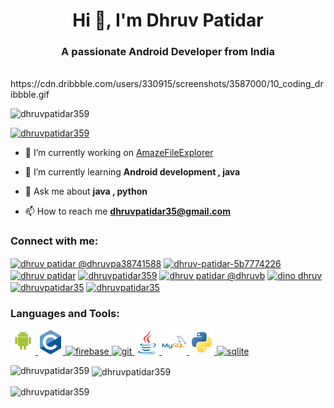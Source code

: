 <h1 align="center">Hi 👋, I'm Dhruv Patidar</h1>
<h3 align="center">A passionate Android Developer from India</h3>
<img>https://cdn.dribbble.com/users/330915/screenshots/3587000/10_coding_dribbble.gif</img>
<p align="left"> <img src="https://komarev.com/ghpvc/?username=dhruvpatidar359&label=Profile%20views&color=0e75b6&style=flat" alt="dhruvpatidar359" /> </p>

<p align="left"> <a href="https://github.com/ryo-ma/github-profile-trophy"><img src="https://github-profile-trophy.vercel.app/?username=dhruvpatidar359" alt="dhruvpatidar359" /></a> </p>

- 🔭 I’m currently working on [AmazeFileExplorer](https://github.com/TeamAmaze/AmazeFileManager.git)

- 🌱 I’m currently learning **Android development , java**

- 💬 Ask me about **java , python**

- 📫 How to reach me **dhruvpatidar35@gmail.com**

<h3 align="left">Connect with me:</h3>
<p align="left">
<a href="https://twitter.com/dhruv patidar @dhruvpa38741588" target="blank"><img align="center" src="https://raw.githubusercontent.com/rahuldkjain/github-profile-readme-generator/master/src/images/icons/Social/twitter.svg" alt="dhruv patidar @dhruvpa38741588" height="30" width="40" /></a>
<a href="https://linkedin.com/in/dhruv-patidar-5b7774226" target="blank"><img align="center" src="https://raw.githubusercontent.com/rahuldkjain/github-profile-readme-generator/master/src/images/icons/Social/linked-in-alt.svg" alt="dhruv-patidar-5b7774226" height="30" width="40" /></a>
<a href="https://fb.com/dhruv patidar" target="blank"><img align="center" src="https://raw.githubusercontent.com/rahuldkjain/github-profile-readme-generator/master/src/images/icons/Social/facebook.svg" alt="dhruv patidar" height="30" width="40" /></a>
<a href="https://instagram.com/dhruvpatidar359" target="blank"><img align="center" src="https://raw.githubusercontent.com/rahuldkjain/github-profile-readme-generator/master/src/images/icons/Social/instagram.svg" alt="dhruvpatidar359" height="30" width="40" /></a>
<a href="https://hashnode.com/dhruv patidar @dhruvb" target="blank"><img align="center" src="https://raw.githubusercontent.com/rahuldkjain/github-profile-readme-generator/master/src/images/icons/Social/hashnode.svg" alt="dhruv patidar @dhruvb" height="30" width="40" /></a>
<a href="https://www.youtube.com/c/dino dhruv" target="blank"><img align="center" src="https://raw.githubusercontent.com/rahuldkjain/github-profile-readme-generator/master/src/images/icons/Social/youtube.svg" alt="dino dhruv" height="30" width="40" /></a>
<a href="https://www.hackerrank.com/dhruvpatidar35" target="blank"><img align="center" src="https://raw.githubusercontent.com/rahuldkjain/github-profile-readme-generator/master/src/images/icons/Social/hackerrank.svg" alt="dhruvpatidar35" height="30" width="40" /></a>
<a href="https://www.leetcode.com/dhruvpatidar35" target="blank"><img align="center" src="https://raw.githubusercontent.com/rahuldkjain/github-profile-readme-generator/master/src/images/icons/Social/leet-code.svg" alt="dhruvpatidar35" height="30" width="40" /></a>
</p>

<h3 align="left">Languages and Tools:</h3>
<p align="left"> <a href="https://developer.android.com" target="_blank" rel="noreferrer"> <img src="https://raw.githubusercontent.com/devicons/devicon/master/icons/android/android-original-wordmark.svg" alt="android" width="40" height="40"/> </a> <a href="https://www.cprogramming.com/" target="_blank" rel="noreferrer"> <img src="https://raw.githubusercontent.com/devicons/devicon/master/icons/c/c-original.svg" alt="c" width="40" height="40"/> </a> <a href="https://firebase.google.com/" target="_blank" rel="noreferrer"> <img src="https://www.vectorlogo.zone/logos/firebase/firebase-icon.svg" alt="firebase" width="40" height="40"/> </a> <a href="https://git-scm.com/" target="_blank" rel="noreferrer"> <img src="https://www.vectorlogo.zone/logos/git-scm/git-scm-icon.svg" alt="git" width="40" height="40"/> </a> <a href="https://www.java.com" target="_blank" rel="noreferrer"> <img src="https://raw.githubusercontent.com/devicons/devicon/master/icons/java/java-original.svg" alt="java" width="40" height="40"/> </a> <a href="https://www.mysql.com/" target="_blank" rel="noreferrer"> <img src="https://raw.githubusercontent.com/devicons/devicon/master/icons/mysql/mysql-original-wordmark.svg" alt="mysql" width="40" height="40"/> </a> <a href="https://www.python.org" target="_blank" rel="noreferrer"> <img src="https://raw.githubusercontent.com/devicons/devicon/master/icons/python/python-original.svg" alt="python" width="40" height="40"/> </a> <a href="https://www.sqlite.org/" target="_blank" rel="noreferrer"> <img src="https://www.vectorlogo.zone/logos/sqlite/sqlite-icon.svg" alt="sqlite" width="40" height="40"/> </a> </p>

<p><img align="left" src="https://github-readme-stats.vercel.app/api/top-langs?username=dhruvpatidar359&show_icons=true&locale=en&layout=compact" alt="dhruvpatidar359" /></p>

<p>&nbsp;<img align="center" src="https://github-readme-stats.vercel.app/api?username=dhruvpatidar359&show_icons=true&locale=en" alt="dhruvpatidar359" /></p>

<p><img align="center" src="https://github-readme-streak-stats.herokuapp.com/?user=dhruvpatidar359&" alt="dhruvpatidar359" /></p>
